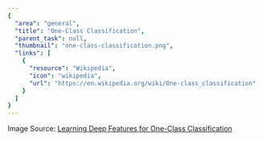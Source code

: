 ```yaml
---
{
  "area": "general",
  "title": "One-Class Classification",
  "parent_task": null,
  "thumbnail": "one-class-classification.png",
  "links": [
    {
      "resource": "Wikipedia",
      "icon": "wikipedia",
      "url": "https://en.wikipedia.org/wiki/One-class_classification"
    }
  ]
}
---
```

Image Source: [Learning Deep Features for One-Class Classification](https://arxiv.org/pdf/1801.05365.pdf)
